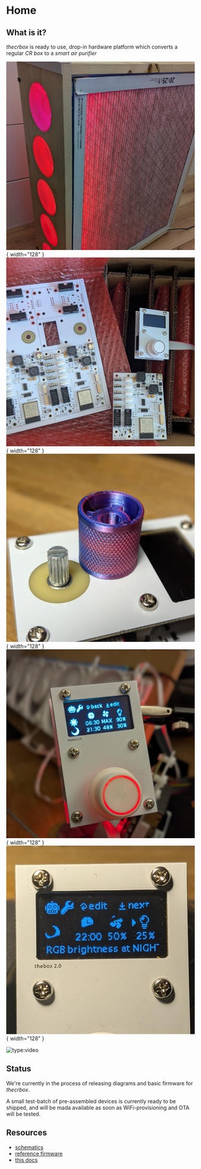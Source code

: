 # Home

## What is it?

*thecrbox* is ready to use, drop-in hardware platform which converts a regular *CR box* to a *smart air purifier*

![img](res/img/box.jpg){ width="128" }
![img](res/img/panels.jpg){ width="128" }
![img](res/img/pink.jpg){ width="128" }
![img](res/img/ui.jpg){ width="128" }
![img](res/img/ui2.jpg){ width="128" }

![type:video](https://www.youtube.com/embed/YB-TSE1S_LY)

## Status

We're currently in the process of releasing diagrams and basic firmware for *thecrbox*.

A small test-batch of pre-assembled devices is currently ready to be shipped, and will be mada available
as soon as WiFi-provisioning and OTA will be tested.

## Resources

- [schematics](https://github.com/thecrbox/hardware)
- [reference firmware](https://github.com/thecrbox/firmware)
- [this docs](https://github.com/thecrbox/docs)
